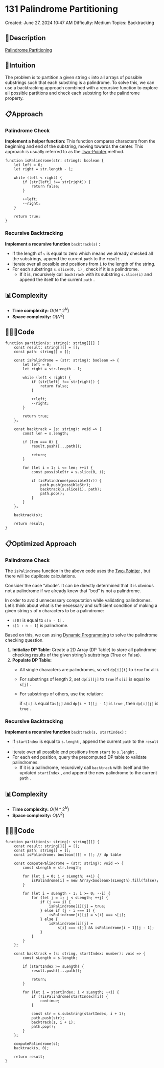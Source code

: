 # 131 Palindrome Partitioning

Created: June 27, 2024 10:47 AM
Difficulty: Medium
Topics: Backtracking

## 📖Description

[Palindrome Partitioning](https://leetcode.com/problems/palindrome-partitioning/description/)

## 🤔Intuition

The problem is to partition a given string `s` into all arrays of possible substrings such that each substring is a palindrome. To solve this, we can use a backtracking approach combined with a recursive function to explore all possible partitions and check each substring for the palindrome property.

## 📋Approach

### Palindrome Check

**Implement a helper function:** This function compares characters from the beginning and end of the substring, moving towards the center. This approach is usually referred to as the [Two-Pointer](https://www.notion.so/Two-Pointer-8b25b594f863437f9abd69ff0cc77566?pvs=21) method.

```tsx
function isPalindrome(str: string): boolean {
    let left = 0;
    let right = str.length - 1;

    while (left < right) {
        if (str[left] !== str[right]) {
            return false;
        }

        ++left;
        --right;
    }

    return true;
}
```

### Recursive Backtracking

**Implement a recursive function** `backtrack(s)` **:**

- If the length of `s` is equal to zero which means we already checked all the substrings, append the current `path` to the `result` .
- Iterate over all possible end positions from `i` to the length of the string.
- For each substrings `s.slice(0, i)` , check if it is a palindrome.
  - If it is, recursively call `backtrack` with its substring `s.slice(i)` and append the itself to the current `path` .

## 📊Complexity

- **Time complexity:** $O(N * 2^N)$
- **Space complexity:** $O(N^2)$

## 🧑🏻‍💻Code

```tsx
function partition(s: string): string[][] {
    const result: string[][] = [];
    const path: string[] = [];

    const isPalindrome = (str: string): boolean => {
        let left = 0;
        let right = str.length - 1;

        while (left < right) {
            if (str[left] !== str[right]) {
                return false;
            }

            ++left;
            --right;
        }

        return true;
    };

    const backtrack = (s: string): void => {
        const len = s.length;

        if (len === 0) {
            result.push([...path]);

            return;
        }

        for (let i = 1; i <= len; ++i) {
            const possibleStr = s.slice(0, i);

            if (isPalindrome(possibleStr)) {
                path.push(possibleStr);
                backtrack(s.slice(i), path);
                path.pop();
            }
        }
    };

    backtrack(s);

    return result;
}
```

## 📋Optimized Approach

### Palindrome Check

The `isPalindrome` function in the above code uses the [Two-Pointer](https://www.notion.so/Two-Pointer-8b25b594f863437f9abd69ff0cc77566?pvs=21) , but there will be duplicate calculations.

Consider the case “abcde”. It can be directly determined that it is obvious not a palindrome if we already knew that “bcd” is not a palindrome.

In order to avoid unnecessary computation while validating palindromes. Let’s think about what is the necessary and sufficient condition of making a given string `s` of `n` characters to be a palindrome:

- `s[0]` is equal to `s[n - 1]` .
- `s[1 : n - 1]` is palindrome.

Based on this, we can using [Dynamic Programming](https://www.notion.so/Dynamic-Programming-1c57cbbf1f9f4e5394fa09866f072ac5?pvs=21)  to solve the palindrome checking question. 

1. **Initialize DP Table:** Create a 2D Array (DP Table) to store all palindrome checking results of the given string’s substrings (True or False).
2. **Populate DP Table:**
    - All single characters are palindromes, so set `dp[i][i]` to `true` for all i.
    - For substrings of  length 2, set `dp[i][j]` to `true` if `s[i]` is equal to `s[j]` .
    - For substrings of others, use the relation:
        
        if `s[i]` is equal to`s[j]` and `dp[i + 1][j - 1]`  is `true` , then `dp[i][j]`  is `true` .
        

### Recursive Backtracking

**Implement a recursive function** `backtrack(s, startIndex)` **:**

- If `startIndex` is equal to `s.lenght` , append the current `path` to the `result` .
- Iterate over all possible end positions from `start` to `s.lenght` .
- For each end position, query the precomputed DP table to validate palindromes.
  - If it is a palindrome, recursively call `backtrack` with itself and the updated `startIndex` , and append the new palindrome to the current `path` .

## 📊Complexity

- **Time complexity:** $O(N * 2^N)$
- **Space complexity:** $O(N^2)$

## 🧑🏻‍💻Code

```tsx
function partition(s: string): string[][] {
    const result: string[][] = [];
    const path: string[] = [];
    const isPalindrome: boolean[][] = []; // dp table

    const computePalindrome = (str: string): void => {
        const sLength = str.length;

        for (let i = 0; i < sLength; ++i) {
            isPalindrome[i] = new Array<boolean>(sLength).fill(false);
        }

        for (let i = sLength - 1; i >= 0; --i) {
            for (let j = i; j < sLength; ++j) {
                if (j === i) {
                    isPalindrome[i][j] = true;
                } else if (j - i === 1) {
                    isPalindrome[i][j] = s[i] === s[j];
                } else {
                    isPalindrome[i][j] =
                        s[i] === s[j] && isPalindrome[i + 1][j - 1];
                }
            }
        }
    };

    const backtrack = (s: string, startIndex: number): void => {
        const sLength = s.length;

        if (startIndex >= sLength) {
            result.push([...path]);

            return;
        }

        for (let i = startIndex; i < sLength; ++i) {
            if (!isPalindrome[startIndex][i]) {
                continue;
            }

            const str = s.substring(startIndex, i + 1);
            path.push(str);
            backtrack(s, i + 1);
            path.pop();
        }
    };

    computePalindrome(s);
    backtrack(s, 0);

    return result;
}
```